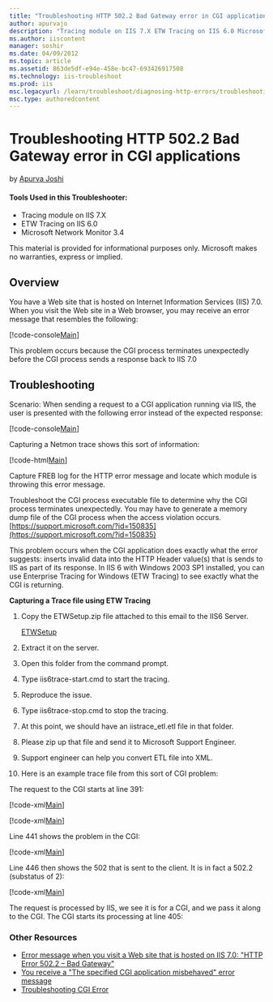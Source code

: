 ```yaml
---
title: "Troubleshooting HTTP 502.2 Bad Gateway error in CGI applications | Microsoft Docs"
author: apurvajo
description: "Tracing module on IIS 7.X ETW Tracing on IIS 6.0 Microsoft Network Monitor 3.4 This material is provided for informational purposes only. Microsoft makes no..."
ms.author: iiscontent
manager: soshir
ms.date: 04/09/2012
ms.topic: article
ms.assetid: 863de5df-e94e-458e-bc47-693426917508
ms.technology: iis-troubleshoot
ms.prod: iis
msc.legacyurl: /learn/troubleshoot/diagnosing-http-errors/troubleshooting-http-5022-bad-gateway-error-in-cgi-applications
msc.type: authoredcontent
---
```

Troubleshooting HTTP 502.2 Bad Gateway error in CGI applications
====================
by [Apurva Joshi](https://github.com/apurvajo)

#### Tools Used in this Troubleshooter:

- Tracing module on IIS 7.X
- ETW Tracing on IIS 6.0
- Microsoft Network Monitor 3.4

This material is provided for informational purposes only. Microsoft makes no warranties, express or implied.

## Overview

You have a Web site that is hosted on Internet Information Services (IIS) 7.0. When you visit the Web site in a Web browser, you may receive an error message that resembles the following:

[!code-console[Main](troubleshooting-http-5022-bad-gateway-error-in-cgi-applications/samples/sample1.cmd)]

This problem occurs because the CGI process terminates unexpectedly before the CGI process sends a response back to IIS 7.0

## Troubleshooting

Scenario: When sending a request to a CGI application running via IIS, the user is presented with the following error instead of the expected response:

[!code-console[Main](troubleshooting-http-5022-bad-gateway-error-in-cgi-applications/samples/sample2.cmd)]

Capturing a Netmon trace shows this sort of information:

[!code-html[Main](troubleshooting-http-5022-bad-gateway-error-in-cgi-applications/samples/sample3.html)]

Capture FREB log for the HTTP error message and locate which module is throwing this error message.

Troubleshoot the CGI process executable file to determine why the CGI process terminates unexpectedly. You may have to generate a memory dump file of the CGI process when the access violation occurs.[https://support.microsoft.com/?id=150835](https://support.microsoft.com/?id=150835)

This problem occurs when the CGI application does exactly what the error suggests: inserts invalid data into the HTTP Header value(s) that is sends to IIS as part of its response. In IIS 6 with Windows 2003 SP1 installed, you can use Enterprise Tracing for Windows (ETW Tracing) to see exactly what the CGI is returning.

**Capturing a Trace file using ETW Tracing**

1. Copy the ETWSetup.zip file attached to this email to the IIS6 Server. 

    [ETWSetup](troubleshooting-http-5022-bad-gateway-error-in-cgi-applications/_static/troubleshooting-http-5022-bad-gateway-error-in-cgi-applications-1116-etwsetup1.zip)
2. Extract it on the server.
3. Open this folder from the command prompt.
4. Type iis6trace-start.cmd to start the tracing.
5. Reproduce the issue.
6. Type iis6trace-stop.cmd to stop the tracing.
7. At this point, we should have an iistrace\_etl.etl file in that folder.
8. Please zip up that file and send it to Microsoft Support Engineer.
9. Support engineer can help you convert ETL file into XML.
10. Here is an example trace file from this sort of CGI problem:

The request to the CGI starts at line 391:

[!code-xml[Main](troubleshooting-http-5022-bad-gateway-error-in-cgi-applications/samples/sample4.xml)]

[!code-xml[Main](troubleshooting-http-5022-bad-gateway-error-in-cgi-applications/samples/sample5.xml)]

Line 441 shows the problem in the CGI:

[!code-xml[Main](troubleshooting-http-5022-bad-gateway-error-in-cgi-applications/samples/sample6.xml)]

Line 446 then shows the 502 that is sent to the client. It is in fact a 502.2 (substatus of 2):

[!code-xml[Main](troubleshooting-http-5022-bad-gateway-error-in-cgi-applications/samples/sample7.xml)]

The request is processed by IIS, we see it is for a CGI, and we pass it along to the CGI. The CGI starts its processing at line 405:

### Other Resources

- [Error message when you visit a Web site that is hosted on IIS 7.0: "HTTP Error 502.2 – Bad Gateway"](https://support.microsoft.com/kb/942057)
- [You receive a "The specified CGI application misbehaved" error message](https://support.microsoft.com/?id=145661)
- [Troubleshooting CGI Error](https://support.microsoft.com/?id=150835)
